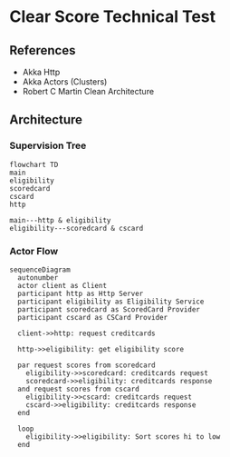 # Clear Score Technical Test


## References

- Akka Http
- Akka Actors (Clusters)
- Robert C Martin Clean Architecture


## Architecture

### Supervision Tree

```mermaid
flowchart TD
main
eligibility
scoredcard
cscard
http

main---http & eligibility
eligibility---scoredcard & cscard
```

### Actor Flow

```mermaid
sequenceDiagram
  autonumber
  actor client as Client
  participant http as Http Server
  participant eligibility as Eligibility Service
  participant scoredcard as ScoredCard Provider
  participant cscard as CSCard Provider

  client->>http: request creditcards
  
  http->>eligibility: get eligibility score

  par request scores from scoredcard
    eligibility->>scoredcard: creditcards request
    scoredcard->>eligibility: creditcards response
  and request scores from cscard
    eligibility->>cscard: creditcards request
    cscard->>eligibility: creditcards response
  end

  loop
    eligibility->>eligibility: Sort scores hi to low
  end
```